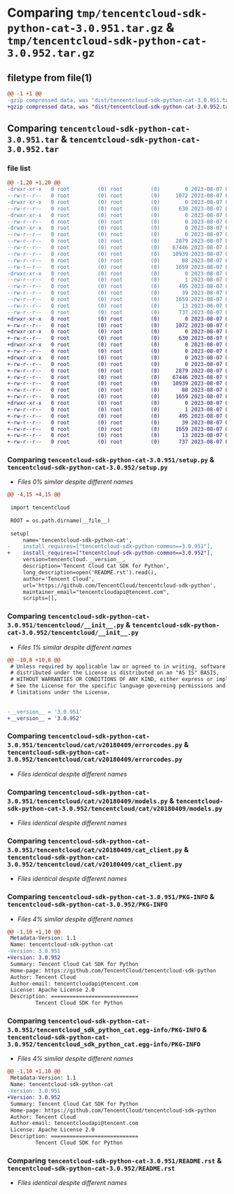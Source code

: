 # Comparing `tmp/tencentcloud-sdk-python-cat-3.0.951.tar.gz` & `tmp/tencentcloud-sdk-python-cat-3.0.952.tar.gz`

## filetype from file(1)

```diff
@@ -1 +1 @@
-gzip compressed data, was "dist/tencentcloud-sdk-python-cat-3.0.951.tar", last modified: Mon Aug  7 00:21:12 2023, max compression
+gzip compressed data, was "dist/tencentcloud-sdk-python-cat-3.0.952.tar", last modified: Mon Aug  7 08:47:57 2023, max compression
```

## Comparing `tencentcloud-sdk-python-cat-3.0.951.tar` & `tencentcloud-sdk-python-cat-3.0.952.tar`

### file list

```diff
@@ -1,20 +1,20 @@
-drwxr-xr-x   0 root         (0) root         (0)        0 2023-08-07 00:21:12.000000 tencentcloud-sdk-python-cat-3.0.951/
--rw-r--r--   0 root         (0) root         (0)     1072 2023-08-07 00:21:12.000000 tencentcloud-sdk-python-cat-3.0.951/setup.py
-drwxr-xr-x   0 root         (0) root         (0)        0 2023-08-07 00:21:12.000000 tencentcloud-sdk-python-cat-3.0.951/tencentcloud/
--rw-r--r--   0 root         (0) root         (0)      630 2023-08-07 00:21:12.000000 tencentcloud-sdk-python-cat-3.0.951/tencentcloud/__init__.py
-drwxr-xr-x   0 root         (0) root         (0)        0 2023-08-07 00:21:12.000000 tencentcloud-sdk-python-cat-3.0.951/tencentcloud/cat/
--rw-r--r--   0 root         (0) root         (0)        0 2023-08-07 00:21:12.000000 tencentcloud-sdk-python-cat-3.0.951/tencentcloud/cat/__init__.py
-drwxr-xr-x   0 root         (0) root         (0)        0 2023-08-07 00:21:12.000000 tencentcloud-sdk-python-cat-3.0.951/tencentcloud/cat/v20180409/
--rw-r--r--   0 root         (0) root         (0)        0 2023-08-07 00:21:12.000000 tencentcloud-sdk-python-cat-3.0.951/tencentcloud/cat/v20180409/__init__.py
--rw-r--r--   0 root         (0) root         (0)     2879 2023-08-07 00:21:12.000000 tencentcloud-sdk-python-cat-3.0.951/tencentcloud/cat/v20180409/errorcodes.py
--rw-r--r--   0 root         (0) root         (0)    67446 2023-08-07 00:21:12.000000 tencentcloud-sdk-python-cat-3.0.951/tencentcloud/cat/v20180409/models.py
--rw-r--r--   0 root         (0) root         (0)    10939 2023-08-07 00:21:12.000000 tencentcloud-sdk-python-cat-3.0.951/tencentcloud/cat/v20180409/cat_client.py
--rw-r--r--   0 root         (0) root         (0)       88 2023-08-07 00:21:12.000000 tencentcloud-sdk-python-cat-3.0.951/setup.cfg
--rw-r--r--   0 root         (0) root         (0)     1659 2023-08-07 00:21:12.000000 tencentcloud-sdk-python-cat-3.0.951/PKG-INFO
-drwxr-xr-x   0 root         (0) root         (0)        0 2023-08-07 00:21:12.000000 tencentcloud-sdk-python-cat-3.0.951/tencentcloud_sdk_python_cat.egg-info/
--rw-r--r--   0 root         (0) root         (0)        1 2023-08-07 00:21:12.000000 tencentcloud-sdk-python-cat-3.0.951/tencentcloud_sdk_python_cat.egg-info/dependency_links.txt
--rw-r--r--   0 root         (0) root         (0)      495 2023-08-07 00:21:12.000000 tencentcloud-sdk-python-cat-3.0.951/tencentcloud_sdk_python_cat.egg-info/SOURCES.txt
--rw-r--r--   0 root         (0) root         (0)       39 2023-08-07 00:21:12.000000 tencentcloud-sdk-python-cat-3.0.951/tencentcloud_sdk_python_cat.egg-info/requires.txt
--rw-r--r--   0 root         (0) root         (0)     1659 2023-08-07 00:21:12.000000 tencentcloud-sdk-python-cat-3.0.951/tencentcloud_sdk_python_cat.egg-info/PKG-INFO
--rw-r--r--   0 root         (0) root         (0)       13 2023-08-07 00:21:12.000000 tencentcloud-sdk-python-cat-3.0.951/tencentcloud_sdk_python_cat.egg-info/top_level.txt
--rw-r--r--   0 root         (0) root         (0)      737 2023-08-07 00:21:12.000000 tencentcloud-sdk-python-cat-3.0.951/README.rst
+drwxr-xr-x   0 root         (0) root         (0)        0 2023-08-07 08:47:57.000000 tencentcloud-sdk-python-cat-3.0.952/
+-rw-r--r--   0 root         (0) root         (0)     1072 2023-08-07 08:47:57.000000 tencentcloud-sdk-python-cat-3.0.952/setup.py
+drwxr-xr-x   0 root         (0) root         (0)        0 2023-08-07 08:47:57.000000 tencentcloud-sdk-python-cat-3.0.952/tencentcloud/
+-rw-r--r--   0 root         (0) root         (0)      630 2023-08-07 08:47:57.000000 tencentcloud-sdk-python-cat-3.0.952/tencentcloud/__init__.py
+drwxr-xr-x   0 root         (0) root         (0)        0 2023-08-07 08:47:57.000000 tencentcloud-sdk-python-cat-3.0.952/tencentcloud/cat/
+-rw-r--r--   0 root         (0) root         (0)        0 2023-08-07 08:47:57.000000 tencentcloud-sdk-python-cat-3.0.952/tencentcloud/cat/__init__.py
+drwxr-xr-x   0 root         (0) root         (0)        0 2023-08-07 08:47:57.000000 tencentcloud-sdk-python-cat-3.0.952/tencentcloud/cat/v20180409/
+-rw-r--r--   0 root         (0) root         (0)        0 2023-08-07 08:47:57.000000 tencentcloud-sdk-python-cat-3.0.952/tencentcloud/cat/v20180409/__init__.py
+-rw-r--r--   0 root         (0) root         (0)     2879 2023-08-07 08:47:57.000000 tencentcloud-sdk-python-cat-3.0.952/tencentcloud/cat/v20180409/errorcodes.py
+-rw-r--r--   0 root         (0) root         (0)    67446 2023-08-07 08:47:57.000000 tencentcloud-sdk-python-cat-3.0.952/tencentcloud/cat/v20180409/models.py
+-rw-r--r--   0 root         (0) root         (0)    10939 2023-08-07 08:47:57.000000 tencentcloud-sdk-python-cat-3.0.952/tencentcloud/cat/v20180409/cat_client.py
+-rw-r--r--   0 root         (0) root         (0)       88 2023-08-07 08:47:57.000000 tencentcloud-sdk-python-cat-3.0.952/setup.cfg
+-rw-r--r--   0 root         (0) root         (0)     1659 2023-08-07 08:47:57.000000 tencentcloud-sdk-python-cat-3.0.952/PKG-INFO
+drwxr-xr-x   0 root         (0) root         (0)        0 2023-08-07 08:47:57.000000 tencentcloud-sdk-python-cat-3.0.952/tencentcloud_sdk_python_cat.egg-info/
+-rw-r--r--   0 root         (0) root         (0)        1 2023-08-07 08:47:57.000000 tencentcloud-sdk-python-cat-3.0.952/tencentcloud_sdk_python_cat.egg-info/dependency_links.txt
+-rw-r--r--   0 root         (0) root         (0)      495 2023-08-07 08:47:57.000000 tencentcloud-sdk-python-cat-3.0.952/tencentcloud_sdk_python_cat.egg-info/SOURCES.txt
+-rw-r--r--   0 root         (0) root         (0)       39 2023-08-07 08:47:57.000000 tencentcloud-sdk-python-cat-3.0.952/tencentcloud_sdk_python_cat.egg-info/requires.txt
+-rw-r--r--   0 root         (0) root         (0)     1659 2023-08-07 08:47:57.000000 tencentcloud-sdk-python-cat-3.0.952/tencentcloud_sdk_python_cat.egg-info/PKG-INFO
+-rw-r--r--   0 root         (0) root         (0)       13 2023-08-07 08:47:57.000000 tencentcloud-sdk-python-cat-3.0.952/tencentcloud_sdk_python_cat.egg-info/top_level.txt
+-rw-r--r--   0 root         (0) root         (0)      737 2023-08-07 08:47:57.000000 tencentcloud-sdk-python-cat-3.0.952/README.rst
```

### Comparing `tencentcloud-sdk-python-cat-3.0.951/setup.py` & `tencentcloud-sdk-python-cat-3.0.952/setup.py`

 * *Files 0% similar despite different names*

```diff
@@ -4,15 +4,15 @@
 
 import tencentcloud
 
 ROOT = os.path.dirname(__file__)
 
 setup(
     name='tencentcloud-sdk-python-cat',
-    install_requires=["tencentcloud-sdk-python-common==3.0.951"],
+    install_requires=["tencentcloud-sdk-python-common==3.0.952"],
     version=tencentcloud.__version__,
     description='Tencent Cloud Cat SDK for Python',
     long_description=open('README.rst').read(),
     author='Tencent Cloud',
     url='https://github.com/TencentCloud/tencentcloud-sdk-python',
     maintainer_email="tencentcloudapi@tencent.com",
     scripts=[],
```

### Comparing `tencentcloud-sdk-python-cat-3.0.951/tencentcloud/__init__.py` & `tencentcloud-sdk-python-cat-3.0.952/tencentcloud/__init__.py`

 * *Files 1% similar despite different names*

```diff
@@ -10,8 +10,8 @@
 # Unless required by applicable law or agreed to in writing, software
 # distributed under the License is distributed on an "AS IS" BASIS,
 # WITHOUT WARRANTIES OR CONDITIONS OF ANY KIND, either express or implied.
 # See the License for the specific language governing permissions and
 # limitations under the License.
 
 
-__version__ = '3.0.951'
+__version__ = '3.0.952'
```

### Comparing `tencentcloud-sdk-python-cat-3.0.951/tencentcloud/cat/v20180409/errorcodes.py` & `tencentcloud-sdk-python-cat-3.0.952/tencentcloud/cat/v20180409/errorcodes.py`

 * *Files identical despite different names*

### Comparing `tencentcloud-sdk-python-cat-3.0.951/tencentcloud/cat/v20180409/models.py` & `tencentcloud-sdk-python-cat-3.0.952/tencentcloud/cat/v20180409/models.py`

 * *Files identical despite different names*

### Comparing `tencentcloud-sdk-python-cat-3.0.951/tencentcloud/cat/v20180409/cat_client.py` & `tencentcloud-sdk-python-cat-3.0.952/tencentcloud/cat/v20180409/cat_client.py`

 * *Files identical despite different names*

### Comparing `tencentcloud-sdk-python-cat-3.0.951/PKG-INFO` & `tencentcloud-sdk-python-cat-3.0.952/PKG-INFO`

 * *Files 4% similar despite different names*

```diff
@@ -1,10 +1,10 @@
 Metadata-Version: 1.1
 Name: tencentcloud-sdk-python-cat
-Version: 3.0.951
+Version: 3.0.952
 Summary: Tencent Cloud Cat SDK for Python
 Home-page: https://github.com/TencentCloud/tencentcloud-sdk-python
 Author: Tencent Cloud
 Author-email: tencentcloudapi@tencent.com
 License: Apache License 2.0
 Description: ============================
         Tencent Cloud SDK for Python
```

### Comparing `tencentcloud-sdk-python-cat-3.0.951/tencentcloud_sdk_python_cat.egg-info/PKG-INFO` & `tencentcloud-sdk-python-cat-3.0.952/tencentcloud_sdk_python_cat.egg-info/PKG-INFO`

 * *Files 4% similar despite different names*

```diff
@@ -1,10 +1,10 @@
 Metadata-Version: 1.1
 Name: tencentcloud-sdk-python-cat
-Version: 3.0.951
+Version: 3.0.952
 Summary: Tencent Cloud Cat SDK for Python
 Home-page: https://github.com/TencentCloud/tencentcloud-sdk-python
 Author: Tencent Cloud
 Author-email: tencentcloudapi@tencent.com
 License: Apache License 2.0
 Description: ============================
         Tencent Cloud SDK for Python
```

### Comparing `tencentcloud-sdk-python-cat-3.0.951/README.rst` & `tencentcloud-sdk-python-cat-3.0.952/README.rst`

 * *Files identical despite different names*

